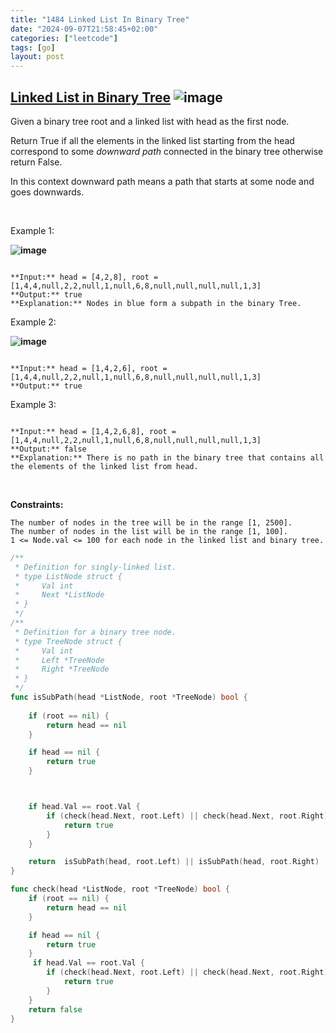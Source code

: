 ```yaml
---
title: "1484 Linked List In Binary Tree"
date: "2024-09-07T21:58:45+02:00"
categories: ["leetcode"]
tags: [go]
layout: post
---
```


## [Linked List in Binary Tree](https://leetcode.com/problems/linked-list-in-binary-tree) ![image](https://img.shields.io/badge/Difficulty-Medium-orange)

Given a binary tree root and a linked list with head as the first node. 

Return True if all the elements in the linked list starting from the head correspond to some *downward path* connected in the binary tree otherwise return False.

In this context downward path means a path that starts at some node and goes downwards.

 

Example 1:

**![image](https://assets.leetcode.com/uploads/2020/02/12/sample_1_1720.png)**

```

**Input:** head = [4,2,8], root = [1,4,4,null,2,2,null,1,null,6,8,null,null,null,null,1,3]
**Output:** true
**Explanation:** Nodes in blue form a subpath in the binary Tree.  

```

Example 2:

**![image](https://assets.leetcode.com/uploads/2020/02/12/sample_2_1720.png)**

```

**Input:** head = [1,4,2,6], root = [1,4,4,null,2,2,null,1,null,6,8,null,null,null,null,1,3]
**Output:** true

```

Example 3:

```

**Input:** head = [1,4,2,6,8], root = [1,4,4,null,2,2,null,1,null,6,8,null,null,null,null,1,3]
**Output:** false
**Explanation:** There is no path in the binary tree that contains all the elements of the linked list from head.

```

 

**Constraints:**

	The number of nodes in the tree will be in the range [1, 2500].
	The number of nodes in the list will be in the range [1, 100].
	1 <= Node.val <= 100 for each node in the linked list and binary tree.

```go
/**
 * Definition for singly-linked list.
 * type ListNode struct {
 *     Val int
 *     Next *ListNode
 * }
 */
/**
 * Definition for a binary tree node.
 * type TreeNode struct {
 *     Val int
 *     Left *TreeNode
 *     Right *TreeNode
 * }
 */
func isSubPath(head *ListNode, root *TreeNode) bool {
    
    if (root == nil) {
        return head == nil
    }

    if head == nil {
        return true
    }



    if head.Val == root.Val {
        if (check(head.Next, root.Left) || check(head.Next, root.Right)) {
            return true
        }
    }

    return  isSubPath(head, root.Left) || isSubPath(head, root.Right)
}

func check(head *ListNode, root *TreeNode) bool {
    if (root == nil) {
        return head == nil
    }

    if head == nil {
        return true
    }
     if head.Val == root.Val {
        if (check(head.Next, root.Left) || check(head.Next, root.Right)) {
            return true
        }
    }
    return false
}
```